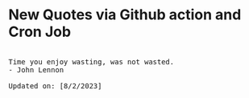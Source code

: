 # New Quotes via Github action and Cron Job

<pre>
<!-- #quote -->
Time you enjoy wasting, was not wasted.
- John Lennon

Updated on: [8/2/2023]
<!-- #quoteEnd -->
</pre>
